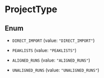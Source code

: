 

# ProjectType

## Enum


* `DIRECT_IMPORT` (value: `"DIRECT_IMPORT"`)

* `PEAKLISTS` (value: `"PEAKLISTS"`)

* `ALIGNED_RUNS` (value: `"ALIGNED_RUNS"`)

* `UNALIGNED_RUNS` (value: `"UNALIGNED_RUNS"`)



